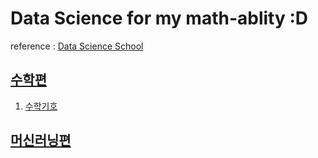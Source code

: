 # Data Science for my math-ablity :D

reference : [Data Science School](https://datascienceschool.net/intro.html)

## [수학편](https://datascienceschool.net/02%20mathematics/00.00%20%EC%86%8C%EA%B0%9C%EC%9D%98%20%EA%B8%80.html)
1. [수학기호](https://github.com/JoSangYeon/Data_Science_School/blob/master/%EC%88%98%ED%95%99%ED%8E%B8/01.%20%EC%88%98%ED%95%99%20%EA%B8%B0%ED%98%B8.ipynb)

## [머신러닝편](https://datascienceschool.net/03%20machine%20learning/01.01%20%EB%8D%B0%EC%9D%B4%ED%84%B0%20%EB%B6%84%EC%84%9D%EC%9D%98%20%EC%86%8C%EA%B0%9C.html)
